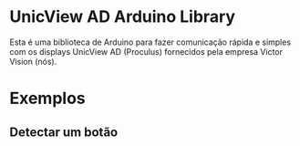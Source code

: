 # UnicView AD Arduino Library

Esta é uma biblioteca de Arduino para fazer comunicação rápida e simples com os displays UnicView AD (Proculus) fornecidos pela empresa Victor Vision (nós).

# Exemplos

## Detectar um botão
